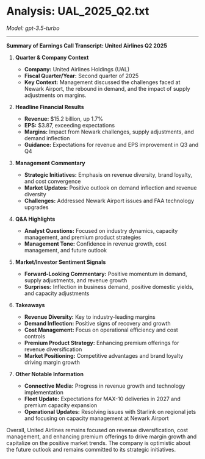 # Analysis: UAL_2025_Q2.txt

*Model: gpt-3.5-turbo*

---

**Summary of Earnings Call Transcript: United Airlines Q2 2025**

1. **Quarter & Company Context**
   - **Company:** United Airlines Holdings (UAL)
   - **Fiscal Quarter/Year:** Second quarter of 2025
   - **Key Context:** Management discussed the challenges faced at Newark Airport, the rebound in demand, and the impact of supply adjustments on margins.

2. **Headline Financial Results**
   - **Revenue:** $15.2 billion, up 1.7%
   - **EPS:** $3.87, exceeding expectations
   - **Margins:** Impact from Newark challenges, supply adjustments, and demand inflection
   - **Guidance:** Expectations for revenue and EPS improvement in Q3 and Q4

3. **Management Commentary**
   - **Strategic Initiatives:** Emphasis on revenue diversity, brand loyalty, and cost convergence
   - **Market Updates:** Positive outlook on demand inflection and revenue diversity
   - **Challenges:** Addressed Newark Airport issues and FAA technology upgrades

4. **Q&A Highlights**
   - **Analyst Questions:** Focused on industry dynamics, capacity management, and premium product strategies
   - **Management Tone:** Confidence in revenue growth, cost management, and future outlook

5. **Market/Investor Sentiment Signals**
   - **Forward-Looking Commentary:** Positive momentum in demand, supply adjustments, and revenue growth
   - **Surprises:** Inflection in business demand, positive domestic yields, and capacity adjustments

6. **Takeaways**
   - **Revenue Diversity:** Key to industry-leading margins
   - **Demand Inflection:** Positive signs of recovery and growth
   - **Cost Management:** Focus on operational efficiency and cost controls
   - **Premium Product Strategy:** Enhancing premium offerings for revenue diversification
   - **Market Positioning:** Competitive advantages and brand loyalty driving margin growth

7. **Other Notable Information**
   - **Connective Media:** Progress in revenue growth and technology implementation
   - **Fleet Update:** Expectations for MAX-10 deliveries in 2027 and premium capacity expansion
   - **Operational Updates:** Resolving issues with Starlink on regional jets and focusing on capacity management at Newark Airport

Overall, United Airlines remains focused on revenue diversification, cost management, and enhancing premium offerings to drive margin growth and capitalize on the positive market trends. The company is optimistic about the future outlook and remains committed to its strategic initiatives.